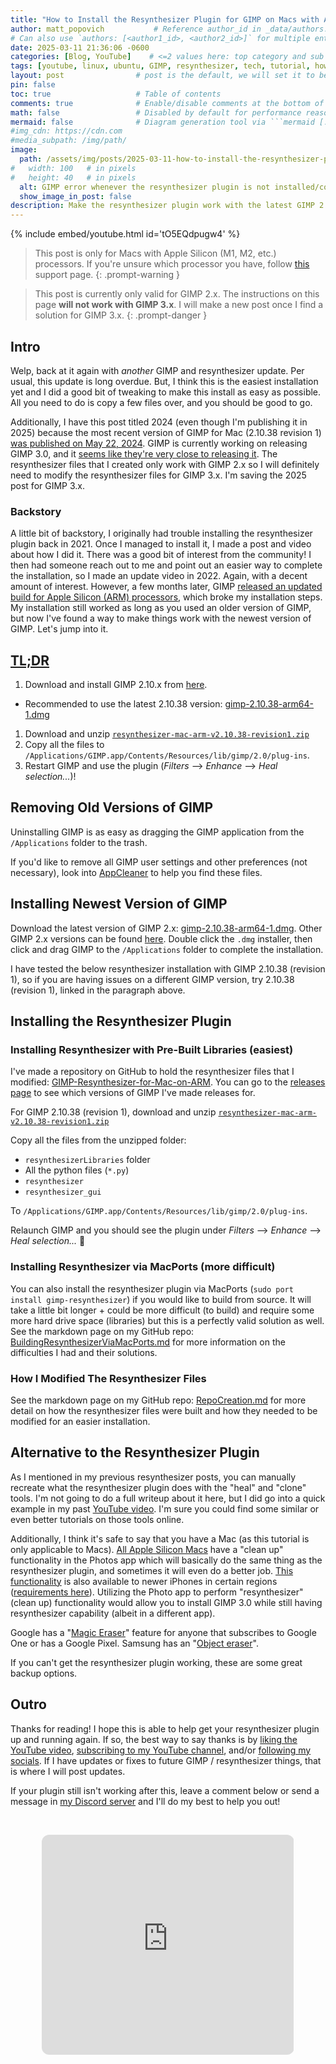 ```yaml
---
title: "How to Install the Resynthesizer Plugin for GIMP on Macs with Apple Silicon (2024)"
author: matt_popovich           # Reference author_id in _data/authors.yml
# Can also use `authors: [<author1_id>, <author2_id>]` for multiple entries
date: 2025-03-11 21:36:06 -0600
categories: [Blog, YouTube]    # <=2 values here: top category and sub category
tags: [youtube, linux, ubuntu, GIMP, resynthesizer, tech, tutorial, how to, apple, catalina, big sur, monterey, sequoia, osx, mac, update, arm, apple silicon]                # TAG names should always be lowercase
layout: post                # post is the default, we will set it to be explicit
pin: false
toc: true                   # Table of contents
comments: true              # Enable/disable comments at the bottom of the post
math: false                 # Disabled by default for performance reasons
mermaid: false              # Diagram generation tool via ```mermaid [...]```
#img_cdn: https://cdn.com
#media_subpath: /img/path/
image:
  path: /assets/img/posts/2025-03-11-how-to-install-the-resynthesizer-plugin-for-gimp-on-macs-with-apple-silicon-2024/thumbnail_fix_resynthesizer_2024.jpg
#   width: 100   # in pixels
#   height: 40   # in pixels
  alt: GIMP error whenever the resynthesizer plugin is not installed/configured correctly
  show_image_in_post: false
description: Make the resynthesizer plugin work with the latest GIMP 2.x!  # A short sentence to describe the article, used when sharing links on social media and on homepage
---
```


{% include embed/youtube.html id='tO5EQdpugw4' %}

> This post is only for Macs with Apple Silicon (M1, M2, etc.) processors. If you're unsure which processor you have, follow [this](https://support.apple.com/en-us/116943) support page.
{: .prompt-warning }

> This post is currently only valid for GIMP 2.x. The instructions on this page **will not work with GIMP 3.x**. I will make a new post once I find a solution for GIMP 3.x.
{: .prompt-danger }

## Intro
Welp, back at it again with *another* GIMP and resynthesizer update. Per usual, this update is long overdue. But, I think this is the easiest installation yet and I did a good bit of tweaking to make this install as easy as possible. All you need to do is copy a few files over, and you should be good to go.

Additionally, I have this post titled 2024 (even though I'm publishing it in 2025) because the most recent version of GIMP for Mac (2.10.38 revision 1) [was published on May 22, 2024](https://download.gimp.org/gimp/v2.10/osx/?C=M&O=D). GIMP is currently working on releasing GIMP 3.0, and it [seems like they're very close to releasing it](https://www.gimp.org/news/2025/02/10/gimp-3-0-RC3-released/). The resynthesizer files that I created only work with GIMP 2.x so I will definitely need to modify the resynthesizer files for GIMP 3.x. I'm saving the 2025 post for GIMP 3.x.

### Backstory
A little bit of backstory, I originally had trouble installing the resynthesizer plugin back in 2021. Once I managed to install it, I made a post and video about how I did it. There was a good bit of interest from the community! I then had someone reach out to me and point out an easier way to complete the installation, so I made an update video in 2022. Again, with a decent amount of interest. However, a few months later, GIMP [released an updated build for Apple Silicon (ARM) processors](https://www.gimp.org/news/2022/12/02/gimp-2.10.32-apple-silicon/), which broke my installation steps. My installation still worked as long as you used an older version of GIMP, but now I've found a way to make things work with the newest version of GIMP. Let's jump into it.

## [TL;DR](https://www.merriam-webster.com/dictionary/TL%3BDR)
1. Download and install GIMP 2.10.x from [here](https://download.gimp.org/gimp/v2.10/macos/?C=M&O=D).
  * Recommended to use the latest 2.10.38 version: [gimp-2.10.38-arm64-1.dmg](https://download.gimp.org/gimp/v2.10/osx/gimp-2.10.38-arm64-1.dmg)
1. Download and unzip [`resynthesizer-mac-arm-v2.10.38-revision1.zip`](https://github.com/mattpopovich/GIMP-Resynthesizer-for-Mac-on-ARM/releases/download/v2.10.38-revision1/resynthesizer-mac-arm-v2.10.38-revision1.zip)
1. Copy all the files to `/Applications/GIMP.app/Contents/Resources/lib/gimp/2.0/plug-ins`.
1. Restart GIMP and use the plugin (*Filters* --> *Enhance* --> *Heal selection...*)!

## Removing Old Versions of GIMP
Uninstalling GIMP is as easy as dragging the GIMP application from the `/Applications` folder to the trash.

If you'd like to remove all GIMP user settings and other preferences (not necessary), look into [AppCleaner](https://freemacsoft.net/appcleaner/) to help you find these files.

## Installing Newest Version of GIMP
Download the latest version of GIMP 2.x: [gimp-2.10.38-arm64-1.dmg](https://download.gimp.org/gimp/v2.10/osx/gimp-2.10.38-arm64-1.dmg). Other GIMP 2.x versions can be found [here](https://www.gimp.org/downloads/). Double click the `.dmg` installer, then click and drag GIMP to the `/Applications` folder to complete the installation.

I have tested the below resynthesizer installation with GIMP 2.10.38 (revision 1), so if you are having issues on a different GIMP version, try  2.10.38 (revision 1), linked in the paragraph above.

## Installing the Resynthesizer Plugin
### Installing Resynthesizer with Pre-Built Libraries (easiest)
I've made a repository on GitHub to hold the resynthesizer files that I modified: [GIMP-Resynthesizer-for-Mac-on-ARM](https://github.com/mattpopovich/GIMP-Resynthesizer-for-Mac-on-ARM). You can go to the [releases page](https://github.com/mattpopovich/GIMP-Resynthesizer-for-Mac-on-ARM/releases) to see which versions of GIMP I've made releases for.

For GIMP 2.10.38 (revision 1), download and unzip [`resynthesizer-mac-arm-v2.10.38-revision1.zip`](https://github.com/mattpopovich/GIMP-Resynthesizer-for-Mac-on-ARM/releases/download/v2.10.38-revision1/resynthesizer-mac-arm-v2.10.38-revision1.zip)

Copy all the files from the unzipped folder:
- `resynthesizerLibraries` folder
- All the python files (`*.py`)
- `resynthesizer`
- `resynthesizer_gui`

To `/Applications/GIMP.app/Contents/Resources/lib/gimp/2.0/plug-ins`.

Relaunch GIMP and you should see the plugin under *Filters* --> *Enhance* --> *Heal selection...* 🥳

### Installing Resynthesizer via MacPorts (more difficult)
You can also install the resynthesizer plugin via MacPorts (`sudo port install gimp-resynthesizer`) if you would like to build from source. It will take a little bit longer + could be more difficult (to build) and require some more hard drive space (libraries) but this is a perfectly valid solution as well. See the markdown page on my GitHub repo: [BuildingResynthesizerViaMacPorts.md](https://github.com/mattpopovich/GIMP-Resynthesizer-for-Mac-on-ARM/blob/main/BuildingResynthesizerViaMacPorts.md) for more information on the difficulties I had and their solutions.

### How I Modified The Resynthesizer Files
See the markdown page on my GitHub repo: [RepoCreation.md](https://github.com/mattpopovich/GIMP-Resynthesizer-for-Mac-on-ARM/blob/main/RepoCreation.md) for more detail on how the resynthesizer files were built and how they needed to be modified for an easier installation.

## Alternative to the Resynthesizer Plugin
As I mentioned in my previous resynthesizer posts, you can manually recreate what the resynthesizer plugin does with the "heal" and "clone" tools. I'm not going to do a full writeup about it here, but I did go into a quick example in my past [YouTube video](https://youtu.be/MHwtKg0tws8?t=802). I'm sure you could find some similar or even better tutorials on those tools online.

Additionally, I think it's safe to say that you have a Mac (as this tutorial is only applicable to Macs). [All Apple Silicon Macs](https://support.apple.com/guide/photos/remove-distractions-and-imperfections-pht5c38b77c5/mac) have a "clean up" functionality in the Photos app which will basically do the same thing as the resynthesizer plugin, and sometimes it will even do a better job. [This functionality](https://support.apple.com/guide/iphone/use-apple-intelligence-in-photos-iphf7de217f0/18.0/ios/18.0#iph4e1fc17b5) is also available to newer iPhones in certain regions ([requirements here](https://support.apple.com/en-us/121429)). Utilizing the Photo app to perform "resynthesizer" (clean up) functionality would allow you to install GIMP 3.0 while still having resynthesizer capability (albeit in a different app).

Google has a "[Magic Eraser](https://www.google.com/intl/en_us/photos/editing/)" feature for anyone that subscribes to Google One or has a Google Pixel. Samsung has an "[Object eraser](https://www.samsung.com/uk/support/mobile-devices/how-to-remove-unwanted-objects-from-photos-on-your-galaxy-phone/)".

If you can't get the resynthesizer plugin working, these are some great backup options.

## Outro
Thanks for reading! I hope this is able to help get your resynthesizer plugin up and running again. If so, the best way to say thanks is by [liking the YouTube video](https://youtu.be/tO5EQdpugw4), [subscribing to my YouTube channel](https://www.youtube.com/@MattPopovich?sub_confirmation=1), and/or [following my socials](/about). If I have updates or fixes to future GIMP / resynthesizer things, that is where I will post updates.

If your plugin still isn't working after this, leave a comment below or send a message in [my Discord server](https://discord.gg/HsDW3X2Xba) and I'll do my best to help you out!


&nbsp;

<div style="text-align:center">
<iframe
style="border-radius:12px"
src="https://open.spotify.com/embed/track/6tAnz61l4q03zP7Qi50eiJ?si=faa1810ccc574ed2?utm_source=generator"
width="80%" height="352" frameBorder="0"
allowfullscreen=""
allow="autoplay; clipboard-write; encrypted-media; fullscreen; picture-in-picture"
loading="lazy">
</iframe>
</div>
